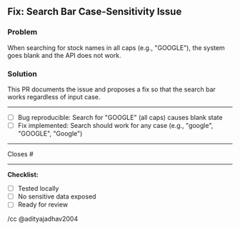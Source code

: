 ## Fix: Search Bar Case-Sensitivity Issue

### Problem
When searching for stock names in all caps (e.g., "GOOGLE"), the system goes blank and the API does not work.

### Solution
This PR documents the issue and proposes a fix so that the search bar works regardless of input case.

---

- [ ] Bug reproducible: Search for "GOOGLE" (all caps) causes blank state
- [ ] Fix implemented: Search should work for any case (e.g., "google", "GOOGLE", "Google")

---

Closes #<issue-number-if-any>

---

**Checklist:**
- [ ] Tested locally
- [ ] No sensitive data exposed
- [ ] Ready for review

/cc @adityajadhav2004
